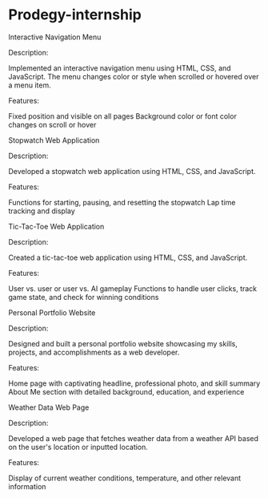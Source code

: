 # Prodegy-internship
Interactive Navigation Menu

Description:

Implemented an interactive navigation menu using HTML, CSS, and JavaScript. The menu changes color or style when scrolled or hovered over a menu item.

Features:

Fixed position and visible on all pages Background color or font color changes on scroll or hover

Stopwatch Web Application

Description:

Developed a stopwatch web application using HTML, CSS, and JavaScript.

Features:

Functions for starting, pausing, and resetting the stopwatch Lap time tracking and display

Tic-Tac-Toe Web Application

Description:

Created a tic-tac-toe web application using HTML, CSS, and JavaScript.

Features:

User vs. user or user vs. AI gameplay Functions to handle user clicks, track game state, and check for winning conditions

Personal Portfolio Website

Description:

Designed and built a personal portfolio website showcasing my skills, projects, and accomplishments as a web developer.

Features:

Home page with captivating headline, professional photo, and skill summary About Me section with detailed background, education, and experience

Weather Data Web Page

Description:

Developed a web page that fetches weather data from a weather API based on the user's location or inputted location.

Features:

Display of current weather conditions, temperature, and other relevant information

